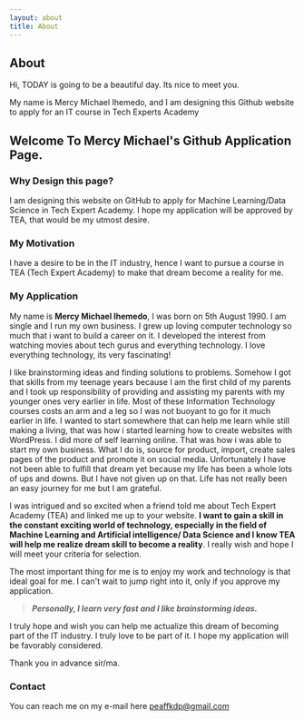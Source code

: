 ```yaml
---
layout: about
title: About
---
```


## About

Hi, TODAY is going to be a beautiful day. Its nice to meet you. 

My name is Mercy Michael Ihemedo, and I am designing this Github website to apply for an IT course in Tech Experts Academy

## Welcome To Mercy Michael's Github Application Page.

### Why Design this page?

I am designing this website on GitHub to apply for Machine Learning/Data Science in Tech Expert Academy. I hope my application will be approved by TEA, that would be my utmost desire.

### My Motivation

I have a desire to be in the IT industry, hence I want to pursue a course in TEA (Tech Expert Academy) to make that dream become a reality for me.

### My Application

My name is **Mercy Michael Ihemedo**, I was born on 5th August 1990. I am single and I run my own business. I grew up loving computer technology so much that i want to build a career on it. I developed the interest from watching movies about tech gurus and everything technology. I love everything technology, its very fascinating!

I like brainstorming ideas and finding solutions to problems. Somehow I got that skills from my teenage years because I am the first child of my parents and I took up responsibility of providing and assisting my parents with my younger ones very earlier in life. Most of these Information Technology courses costs an arm and a leg so I was not buoyant to go for it much earlier in life. I wanted to start somewhere that can help me learn while still making a living, that was how i started learning how to create websites with WordPress. I did more of self learning online. That was how i was able to start my own business. What I do is, source for product, import, create sales pages of the product and promote it on social media. Unfortunately I have not been able to fulfill that dream yet because my life has been a whole lots of ups and downs. But I have not given up on that. Life has not really been an easy journey for me but I am grateful.

I was intrigued and so excited when a friend told me about Tech Expert Academy (TEA) and linked me up to your website. **I want to gain a skill in the constant exciting world of technology, especially in the field of Machine Learning and Artificial intelligence/ Data Science and I know TEA will help me realize dream skill to become a reality**. I really wish and hope I will meet your criteria for selection. 

The most important thing for me is to enjoy my work and technology is that ideal goal for me. I can't wait to jump right into it, only if you approve my application.

> ***Personally, I learn very fast and I like brainstorming ideas.***

I truly hope and wish you can help me actualize this dream of becoming part of the IT industry. I truly love to be part of it. I hope my application will be favorably considered.

Thank you in advance sir/ma.

### Contact

You can reach me on my e-mail here <peaffkdp@gmail.com>

